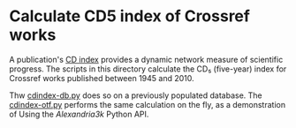 # Calculate CD5 index of Crossref works

A publication's [CD index](https://doi.org/10.1287/mnsc.2015.2366)
provides a dynamic network measure of scientific progress.
The scripts in this directory calculate the CD₅ (five-year) index
for Crossref works published between 1945 and 2010.

Thw [cdindex-db.py](./cdindex-db.py) does so on a previously populated
database.
The [cdindex-otf.py](./cdindex-otf.py) performs the same calculation
on the fly, as a demonstration of Using the _Alexandria3k_ Python API.
